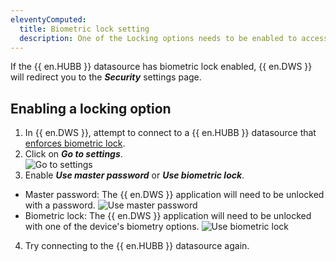 ```yaml
---
eleventyComputed:
  title: Biometric lock setting
  description: One of the Locking options needs to be enabled to access a {{ en.HUBB }} with biometric lock.
---
```

If the {{ en.HUBB }} datasource has biometric lock enabled, {{ en.DWS }} will redirect you to the ***Security*** settings page.

## Enabling a locking option
1. In {{ en.DWS }}, attempt to connect to a {{ en.HUBB }} datasource that [enforces biometric lock](/hub/kb/hub-business/how-to-articles/biometric-lock/).
1. Click on ***Go to settings***.  
![Go to settings](https://cdnweb.devolutions.net/docs/WDAPP0000_2024_2.png)
1. Enable ***Use master password*** or ***Use biometric lock***.
* Master password: The {{ en.DWS }} application will need to be unlocked with a password.
![Use master password](https://cdnweb.devolutions.net/docs/WDAPP0001_2024_2.png)
* Biometric lock: The {{ en.DWS }} application will need to be unlocked with one of the device's biometry options.
![Use biometric lock](https://cdnweb.devolutions.net/docs/WDAPP0002_2024_2.png)
4. Try connecting to the {{ en.HUBB }} datasource again.
